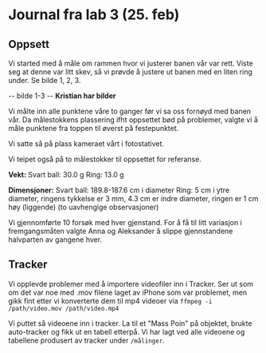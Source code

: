 # Journal fra lab 3 (25. feb)

## Oppsett

Vi started med å måle om rammen hvor vi justerer banen vår var rett. Viste seg at denne var litt skev, så vi prøvde å justere ut banen med en liten ring under. Se bilde 1, 2, 3.

-- bilde 1-3 -- **Kristian har bilder**

Vi målte inn alle punktene våre to ganger før vi sa oss fornøyd med banen vår.
Da målestokkens plassering ifht oppsettet bød på problemer, valgte vi å måle punktene fra toppen til øverst på festepunktet.

Vi satte så på plass kameraet vårt i fotostativet.

Vi teipet også på to målestokker til oppsettet for referanse.

**Vekt:**
Svart ball: 30.0 g
Ring: 13.0 g

**Dimensjoner:**
Svart ball: 189.8-187.6 cm i diameter
Ring: 5 cm i ytre diameter, ringens tykkelse er 3 mm, 4.3 cm er indre diameter, ringen er 1 cm høy (liggende) (to uavhengige observasjoner)

Vi gjennomførte 10 forsøk med hver gjenstand. For å få til litt variasjon i fremgangsmåten valgte Anna og Aleksander å slippe gjennstandene halvparten av gangene hver.

## Tracker

Vi opplevde problemer med å importere videofiler inn i Tracker. Ser ut som om det var noe med .mov filene laget av iPhone som var problemet, men gikk fint etter vi konverterte dem til mp4 videoer via `ffmpeg -i /path/video.mov /path/video.mp4`

Vi puttet så videoene inn i tracker. La til et "Mass Poin" på objektet, brukte auto-tracker og fikk ut en tabell etterpå. Vi har lagt ved alle videoene og tabellene produsert av tracker under `/målinger`.
